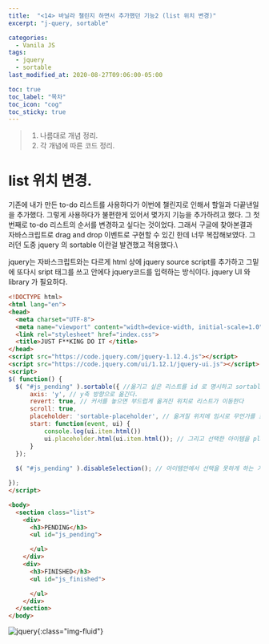 ```yaml
---
title:  "<14> 바닐라 챌린지 하면서 추가했던 기능2 (list 위치 변경)"
excerpt: "j-query, sortable"

categories:
  - Vanila JS
tags:
  - jquery
  - sortable
last_modified_at: 2020-08-27T09:06:00-05:00

toc: true
toc_label: "목차"
toc_icon: "cog"
toc_sticky: true
---
```


> 1. 나름대로 개념 정리.  
> 2. 각 개념에 따른 코드 정리.  


# list 위치 변경.

기존에 내가 만든 to-do 리스트를 사용하다가 이번에 챌린지로 인해서 할일과 다끝낸일을 추가했다. 그렇게 사용하다가 불편한게 있어서 몇가지 기능을 추가하려고 했다. 그 첫번째로 to-do 리스트의 순서를 변경하고 싶다는 것이었다. 그래서 구글에 찾아본결과 자바스크립트로 drag and drop 이벤트로 구현할 수 있긴 한데 너무 복잡해보였다. 그러던 도중 jquery 의 sortable 이란걸 발견했고 적용했다.\

jquery는 자바스크립트와는 다르게 html 상에 jquery source script를 추가하고 그밑에 또다시 sript 태그를 쓰고 안에다 jquery코드를 입력하는 방식이다. jquery UI 와 library 가 필요하다.

```html
<!DOCTYPE html>
<html lang="en">
<head>
  <meta charset="UTF-8">
  <meta name="viewport" content="width=device-width, initial-scale=1.0">
  <link rel="stylesheet" href="index.css">
  <title>JUST F**KING DO IT </title>
</head>
<script src="https://code.jquery.com/jquery-1.12.4.js"></script>
<script src="https://code.jquery.com/ui/1.12.1/jquery-ui.js"></script>
<script>
$( function() {
  $( "#js_pending" ).sortable({ //옮기고 싶은 리스트를 id 로 명시하고 sortable 함수를 추가한다.
      axis: 'y', // y축 방향으로 옮긴다. 
      revert: true, // 커서를 놓으면 부드럽게 옮겨진 위치로 리스트가 이동한다
      scroll: true,
      placeholder: 'sortable-placeholder', // 옮겨질 위치에 임시로 무언가를 표시해준다. index.css에 sortable-placeholder {opacity:0.5} 로 설정해놓았다.
      start: function(event, ui) {
          console.log(ui.item.html())
          ui.placeholder.html(ui.item.html()); // 그리고 선택한 아이템을 placeholder있는자리에 위치하도록 한다.
      }
  });
      
  $( "#js_pending" ).disableSelection(); // 아이템안에서 선택을 못하게 하는 기능이라고 한다.

});
</script>

<body>
  <section class="list">
    <div>
      <h3>PENDING</h3>
      <ul id="js_pending">

      </ul>
    </div>
    <div>
      <h3>FINISHED</h3>
      <ul id="js_finished">

      </ul>
    </div>
  </section>
</body>
```
![jquery](https://yeonghunko.github.io/assets/img/vanila/jquery.png){:class="img-fluid"}






